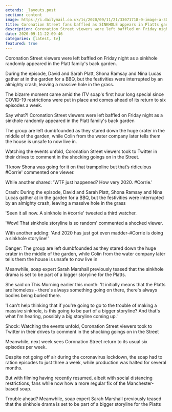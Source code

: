 ```yaml
---
extends: _layouts.post
section: content
image: https://i.dailymail.co.uk/1s/2020/09/11/21/33071718-0-image-a-30_1599857523345.jpg 
title: Coronation Street fans baffled as SINKHOLE appears in Platts garden 
description: Coronation Street viewers were left baffled on Friday night as a sinkhole randomly appeared in the Platt familys back garden. 
date: 2020-09-11-22-09-46 
categories: [latest, tv] 
featured: true 
--- 
```

Coronation Street viewers were left baffled on Friday night as a sinkhole randomly appeared in the Platt family's back garden. 

During the episode, David and Sarah Platt, Shona Ramsay and Nina Lucas gather at in the garden for a BBQ, but the festivities were interrupted by an almighty crash, leaving a massive hole in the grass.

The bizarre moment came amid the ITV soap's first hour long special since COVID-19 restrictions were put in place and comes ahead of its return to six episodes a week. 

Say what?! Coronation Street viewers were left baffled on Friday night as a sinkhole randomly appeared in the Platt family's back garden

The group are left dumbfounded as they stared down the huge crater in the middle of the garden, while Colin from the water company later tells them the house is unsafe to now live in.

Watching the events unfold, Coronation Street viewers took to Twitter in their drives to comment in the shocking goings on in the Street.

'I know Shona was going for it on that trampoline but that’s ridiculous #Corrie' commented one viewer. 

While another shared: 'WTF just happened? How very 2020. #Corrie.' 

Crash: During the episode, David and Sarah Platt, Shona Ramsay and Nina Lucas gather at in the garden for a BBQ, but the festivities were interrupted by an almighty crash, leaving a massive hole in the grass

'Seen it all now. A sinkhole in #corrie' tweeted a third watcher.

'Wow! That sinkhole storyline is so random' commented a shocked viewer.

With another adding: 'And 2020 has just got even madder-#Corrie is doing a sinkhole storyline!'

Danger: The group are left dumbfounded as they stared down the huge crater in the middle of the garden, while Colin from the water company later tells them the house is unsafe to now live in

Meanwhile, soap expert Sarah Marshall previously teased that the sinkhole drama is set to be part of a bigger storyline for the Platts.

She said on This Morning earlier this month: 'It initially means that the Platts are homeless - there's always something going on there, there's always bodies being buried there.

'I can't help thinking that if you're going to go to the trouble of making a massive sinkhole, is this going to be part of a bigger storyline? And that's what I'm hearing, possibly a big storyline coming up.' 













Shock: Watching the events unfold, Coronation Street viewers took to Twitter in their drives to comment in the shocking goings on in the Street

Meanwhile, next week sees Coronation Street return to its usual six episodes per week.

Despite not going off air during the coronavirus lockdown, the soap had to ration episodes to just three a week, while production was halted for several months.

But with filming having recently resumed, albeit with social distancing restrictions, fans while now how a more regular fix of the Manchester-based soap.

Trouble ahead? Meanwhile, soap expert Sarah Marshall previously teased that the sinkhole drama is set to be part of a bigger storyline for the Platts

